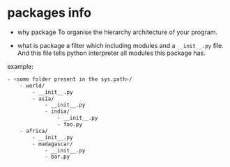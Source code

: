 # packages info

- why package
To organise the hierarchy architecture of your program.

- what is package
a filter which including modules and a `__init__.py` file. And this file tells python interpreter all modules this package has.

example:

```bash
- <some folder present in the sys.path>/
    - world/
        - __init__.py
        - asia/
            - __init__.py
            - india/
                - __init__.py
                - foo.py
    - africa/
        - __init__.py
        - madagascar/
            - __init__.py
            - bar.py
```